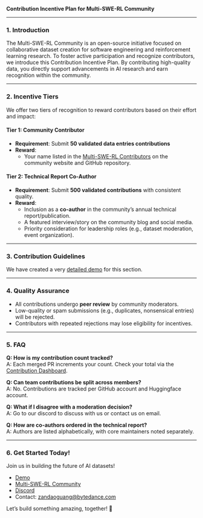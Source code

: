 **Contribution Incentive Plan for Multi-SWE-RL Community**  

---

### **1. Introduction**  
The Multi-SWE-RL Community is an open-source initiative focused on collaborative dataset creation for software engineering and reinforcement learning research. To foster active participation and recognize contributors, we introduce this Contribution Incentive Plan. By contributing high-quality data, you directly support advancements in AI research and earn recognition within the community.  

---

### **2. Incentive Tiers**  
We offer two tiers of recognition to reward contributors based on their effort and impact:  

#### **Tier 1: Community Contributor**  
- **Requirement**: Submit **50 validated data entries contributions** 
- **Reward**:  
  - Your name listed in the [Multi-SWE-RL Contributors](/contributors.md) on the community website and GitHub repository.  

#### **Tier 2: Technical Report Co-Author**  
- **Requirement**: Submit **500 validated contributions** with consistent quality.  
- **Reward**:  
  - Inclusion as a **co-author** in the community’s annual technical report/publication.  
  - A featured interview/story on the community blog and social media.  
  - Priority consideration for leadership roles (e.g., dataset moderation, event organization).  

---

### **3. Contribution Guidelines**  
We have created a very [detailed demo](/demo.md) for this section.

---

### **4. Quality Assurance**  
- All contributions undergo **peer review** by community moderators.  
- Low-quality or spam submissions (e.g., duplicates, nonsensical entries) will be rejected.  
- Contributors with repeated rejections may lose eligibility for incentives.  

---

### **5. FAQ**  
**Q: How is my contribution count tracked?**  
A: Each merged PR increments your count. Check your total via the [Contribution Dashboard](link-to-dashboard).  

**Q: Can team contributions be split across members?**  
A: No. Contributions are tracked per GitHub account and Huggingface account.  

**Q: What if I disagree with a moderation decision?**  
A: Go to our discord to discuss with us or contact us on email.  

**Q: How are co-authors ordered in the technical report?**  
A: Authors are listed alphabetically, with core maintainers noted separately.  

---

### **6. Get Started Today!**  
Join us in building the future of AI datasets!  
- [Demo](/demo.md)
- [Multi-SWE-RL Community](https://huggingface.co/Multi-SWE-RL)
- [Discord](https://discord.gg/EtfbkfqUuN)
- Contact: [zandaoguang@bytedance.com](mailto:zandaoguang@bytedance.com)

Let’s build something amazing, together! 🚀
